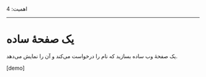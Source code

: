اهمیت: 4

---

# یک صفحهٔ ساده

یک صفحهٔ وب ساده بسازید که نام را درخواست می‌کند و آن را نمایش می‌دهد.

[demo]
